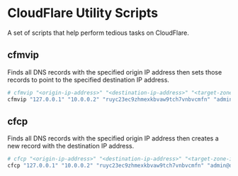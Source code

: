 # CloudFlare Utility Scripts

A set of scripts that help perform tedious tasks on CloudFlare.

## cfmvip

Finds all DNS records with the specified origin IP address then sets those records to point to the specified destination IP address.

```bash
# cfmvip "<origin-ip-address>" "<destination-ip-address>" "<target-zone-io>" "<user-email>" "<api-key>"
cfmvip "127.0.0.1" "10.0.0.2" "ruyc23ec9zhmexkbvaw9tch7vnbvcmfn" "admin@domian.tld" "prm6rf7ajg459wupzrvj4yrqe2tpvgd8j5pew"
```

## cfcp

Finds all DNS records with the specified origin IP address then creates a new record with the destination IP address.

```bash
# cfcp "<origin-ip-address>" "<destination-ip-address>" "<target-zone-io>" "<user-email>" "<api-key>"
cfcp "127.0.0.1" "10.0.0.2" "ruyc23ec9zhmexkbvaw9tch7vnbvcmfn" "admin@domian.tld" "prm6rf7ajg459wupzrvj4yrqe2tpvgd8j5pew"
```
